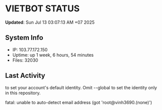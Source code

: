# VIETBOT STATUS
**Updated**: Sun Jul 13 03:07:13 AM +07 2025

## System Info
- IP: 103.77.172.150
- Uptime: up 1 week, 6 hours, 54 minutes
- Files: 32030

## Last Activity

to set your account's default identity.
Omit --global to set the identity only in this repository.

fatal: unable to auto-detect email address (got 'root@vinh3690.(none)')
